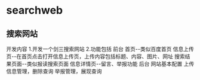 # searchweb
搜索网站
----------------------------------------------------
开发内容
1.开发一个剑三搜索网站
2.功能包括
前台
  首页--类似百度首页
  信息上传页--在首页点击打开信息上传页，上传内容包括标题、内容、图片、网址
  搜索结果页面--类似报读搜索页面
  信息详情页--留言、举报功能
后台
  网站基本配置
  上传信息管理，删除查询
  举报管理，展现查询
  
  
  
  
